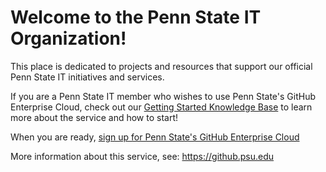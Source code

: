 # Welcome to the Penn State IT Organization!

This place is dedicated to projects and resources that support our official Penn State IT initiatives and services.

If you are a Penn State IT member who wishes to use Penn State's GitHub Enterprise Cloud, check out our [Getting Started Knowledge Base](https://pennstate.service-now.com/sp?id=kb_article_view&sysparm_article=KB0020754) to learn more about the service and how to start!

When you are ready, [sign up for Penn State's GitHub Enterprise Cloud](https://pennstate.service-now.com/sp?id=kb_article_view&sysparm_article=KB0019812&sys_kb_id=4023919dc33f8a5062ca32cf050131e0&spa=1)

More information about this service, see: https://github.psu.edu
<!--

**Here are some ideas to get you started:**

🙋‍♀️ A short introduction - what is your organization all about?
🌈 Contribution guidelines - how can the community get involved?
👩‍💻 Useful resources - where can the community find your docs? Is there anything else the community should know?
🍿 Fun facts - what does your team eat for breakfast?
🧙 Remember, you can do mighty things with the power of [Markdown](https://docs.github.com/github/writing-on-github/getting-started-with-writing-and-formatting-on-github/basic-writing-and-formatting-syntax)
-->
